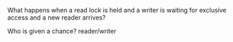 What happens when a read lock is held and a writer is waiting for exclusive access and a new reader arrives?

Who is given a chance? reader/writer
